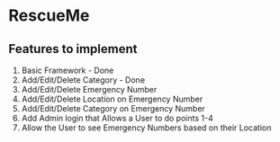 # RescueMe

## Features to implement

1. Basic Framework - Done
2. Add/Edit/Delete Category - Done
3. Add/Edit/Delete Emergency Number
4. Add/Edit/Delete Location on Emergency Number
5. Add/Edit/Delete Category on Emergency Number
6. Add Admin login that Allows a User to do points 1-4
7. Allow the User to see Emergency Numbers based on their Location
